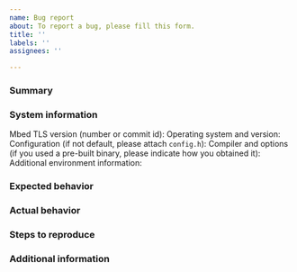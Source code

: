 ```yaml
---
name: Bug report
about: To report a bug, please fill this form.
title: ''
labels: ''
assignees: ''

---
```


### Summary



### System information

Mbed TLS version (number or commit id): 
Operating system and version: 
Configuration (if not default, please attach `config.h`): 
Compiler and options (if you used a pre-built binary, please indicate how you obtained it): 
Additional environment information: 

### Expected behavior



### Actual behavior



### Steps to reproduce



### Additional information

